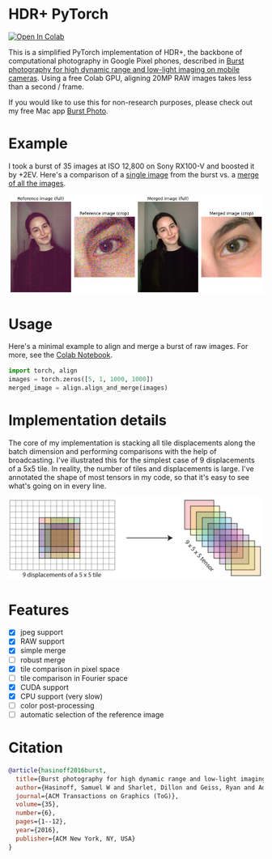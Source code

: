 # HDR+ PyTorch

[![Open In Colab](https://colab.research.google.com/assets/colab-badge.svg)](https://colab.research.google.com/github/martin-marek/hdr-plus-pytorch/blob/main/demo.ipynb)

This is a simplified PyTorch implementation of HDR+, the backbone of computational photography in Google Pixel phones, described in [Burst photography for high dynamic range and low-light imaging on mobile cameras](http://static.googleusercontent.com/media/www.hdrplusdata.org/en//hdrplus.pdf). Using a free Colab GPU, aligning 20MP RAW images takes less than a second / frame.

If you would like to use this for non-research purposes, please check out my free Mac app [Burst Photo](https://burst.photo).
 
# Example

I took a burst of 35 images at ISO 12,800 on Sony RX100-V and boosted it by +2EV. Here's a comparison of a [single image](https://github.com/martin-marek/hdr-plus-pytorch/raw/main/illustrations/burst_sample.jpg) from the burst vs. a [merge of all the images](https://github.com/martin-marek/hdr-plus-pytorch/raw/main/illustrations/merged_image.jpg).
 
![alt text](illustrations/before_and_after.jpg)

# Usage

Here's a minimal example to align and merge a burst of raw images. For more, see the [Colab Notebook](https://colab.research.google.com/github/martin-marek/hdr-plus-pytorch/blob/main/demo.ipynb).

```python
import torch, align
images = torch.zeros([5, 1, 1000, 1000])
merged_image = align.align_and_merge(images)
```

# Implementation details

The core of my implementation is stacking all tile displacements along the batch dimension and performing comparisons with the help of broadcasting. I've illustrated this for the simplest case of 9 displacements of a 5x5 tile. In reality, the number of tiles and displacements is large. I've annotated the shape of most tensors in my code, so that it's easy to see what's going on in every line.

![alt text](illustrations/tiles.png)

# Features
- [x] jpeg support
- [x] RAW support
- [x] simple merge
- [ ] robust merge
- [x] tile comparison in pixel space
- [ ] tile comparison in Fourier space
- [x] CUDA support
- [x] CPU support (very slow)
- [ ] color post-processing
- [ ] automatic selection of the reference image

# Citation

```bibtex
@article{hasinoff2016burst,
  title={Burst photography for high dynamic range and low-light imaging on mobile cameras},
  author={Hasinoff, Samuel W and Sharlet, Dillon and Geiss, Ryan and Adams, Andrew and Barron, Jonathan T and Kainz, Florian and Chen, Jiawen and Levoy, Marc},
  journal={ACM Transactions on Graphics (ToG)},
  volume={35},
  number={6},
  pages={1--12},
  year={2016},
  publisher={ACM New York, NY, USA}
}
```
